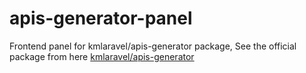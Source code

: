# apis-generator-panel
Frontend panel for kmlaravel/apis-generator package,
See the official package from here [kmlaravel/apis-generator](https://github.com/karam-mustafa/laravel-query-helper/blob/main/docs/update.md)
